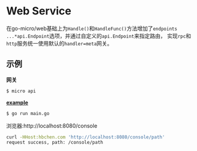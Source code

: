 # Web Service

在go-micro/web基础上为`Handle()`和`HandleFunc()`方法增加了`endpoints ...*api.Endpoint`选项，并通过自定义的`api.Endpoint`来指定路由，
实现`rpc`和`http`服务统一使用默认的`handler=meta`网关。

## 示例

**网关**
```bash
$ micro api
```

**[example](/web/example/main.go)**

```bash
$ go run main.go
```

浏览器:http://localhost:8080/console

```bash
curl -HHost:hbchen.com 'http://localhost:8080/console/path'
request success, path: /console/path
```
 
